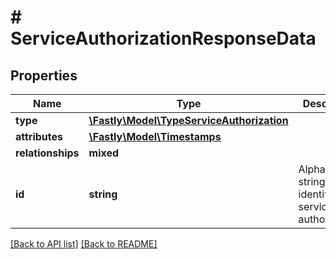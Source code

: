 # # ServiceAuthorizationResponseData

## Properties

Name | Type | Description | Notes
------------ | ------------- | ------------- | -------------
**type** | [**\Fastly\Model\TypeServiceAuthorization**](TypeServiceAuthorization.md) |  | [optional] 
**attributes** | [**\Fastly\Model\Timestamps**](Timestamps.md) |  | [optional] 
**relationships** | **mixed** |  | [optional] 
**id** | **string** | Alphanumeric string identifying a service authorization. | [optional] [readonly] 


[[Back to API list]](../../README.md#endpoints) [[Back to README]](../../README.md)
